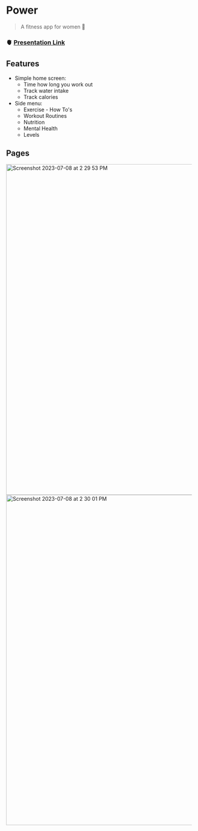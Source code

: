 # Power

> A fitness app for women :muscle:    
### :anatomical_heart: [Presentation Link](https://docs.google.com/presentation/d/14MPhbMzKi-TRfgfjAky1mLuzObKzVVHIdB9asZNYfng/edit?usp=sharing)

## Features
- Simple home screen:
  - Time how long you work out
  - Track water intake
  - Track calories
- Side menu:
  - Exercise - How To's
  - Workout Routines
  - Nutrition
  - Mental Health
  - Levels

## Pages
<img width="894" alt="Screenshot 2023-07-08 at 2 29 53 PM" src="https://github.com/wenx0/power/assets/92049325/de531ffd-98c9-42da-99d5-6699791613df">
<img width="893" alt="Screenshot 2023-07-08 at 2 30 01 PM" src="https://github.com/wenx0/power/assets/92049325/49eaca96-c63e-464d-8923-190bd751660e">
